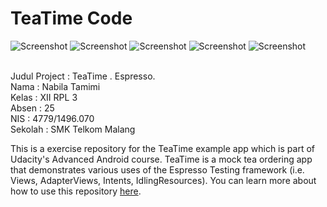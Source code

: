 # TeaTime Code

![Screenshot](https://github.com/nabilatamimi/Espresso/blob/master/Screenshot_20171229_115507%5B1%5D.jpg)
![Screenshot](https://github.com/nabilatamimi/Espresso/blob/master/Screenshot_20171229_115511%5B1%5D.jpg)
![Screenshot](https://github.com/nabilatamimi/Espresso/blob/master/Screenshot_20171229_115516%5B1%5D.jpg)
![Screenshot](https://github.com/nabilatamimi/Espresso/blob/master/Screenshot_20171229_115529%5B1%5D.jpg)
![Screenshot](https://github.com/nabilatamimi/Espresso/blob/master/Screenshot_20171229_115534%5B1%5D.jpg)<br><br>

Judul Project : TeaTime . Espresso. <br>
Nama : Nabila Tamimi <br>
Kelas : XII RPL 3 <br>
Absen : 25 <br>
NIS : 4779/1496.070 <br> 
Sekolah : SMK Telkom Malang <br>

This is a exercise repository for the TeaTime example app which is part of Udacity's Advanced Android course. TeaTime is a mock tea ordering app that demonstrates various uses of the Espresso Testing framework (i.e. Views, AdapterViews, Intents, IdlingResources). You can learn more about how to use this repository [here](https://classroom.udacity.com/courses/ud857/lessons/8b2a9d63-0ff5-48ff-90d3-a9855b701dae/concepts/41b82e3c-2797-46e5-8a66-684098ca8cbb).
